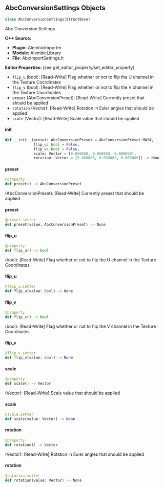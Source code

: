 ## AbcConversionSettings Objects

```python
class AbcConversionSettings(StructBase)
```

Abc Conversion Settings

**C++ Source:**

- **Plugin**: AlembicImporter
- **Module**: AlembicLibrary
- **File**: AbcImportSettings.h

**Editor Properties:** (see get_editor_property/set_editor_property)

- ``flip_u`` (bool):  [Read-Write] Flag whether or not to flip the U channel in the Texture Coordinates
- ``flip_v`` (bool):  [Read-Write] Flag whether or not to flip the V channel in the Texture Coordinates
- ``preset`` (AbcConversionPreset):  [Read-Write] Currently preset that should be applied
- ``rotation`` (Vector):  [Read-Write] Rotation in Euler angles that should be applied
- ``scale`` (Vector):  [Read-Write] Scale value that should be applied

<a id="unreal.AbcConversionSettings.__init__"></a>

#### __init__

```python
def __init__(preset: AbcConversionPreset = AbcConversionPreset.MAYA,
             flip_u: bool = False,
             flip_v: bool = False,
             scale: Vector = [0.000000, 0.000000, 0.000000],
             rotation: Vector = [0.000000, 0.000000, 0.000000]) -> None
```

<a id="unreal.AbcConversionSettings.preset"></a>

#### preset

```python
@property
def preset() -> AbcConversionPreset
```

(AbcConversionPreset):  [Read-Write] Currently preset that should be applied

<a id="unreal.AbcConversionSettings.preset"></a>

#### preset

```python
@preset.setter
def preset(value: AbcConversionPreset) -> None
```

<a id="unreal.AbcConversionSettings.flip_u"></a>

#### flip_u

```python
@property
def flip_u() -> bool
```

(bool):  [Read-Write] Flag whether or not to flip the U channel in the Texture Coordinates

<a id="unreal.AbcConversionSettings.flip_u"></a>

#### flip_u

```python
@flip_u.setter
def flip_u(value: bool) -> None
```

<a id="unreal.AbcConversionSettings.flip_v"></a>

#### flip_v

```python
@property
def flip_v() -> bool
```

(bool):  [Read-Write] Flag whether or not to flip the V channel in the Texture Coordinates

<a id="unreal.AbcConversionSettings.flip_v"></a>

#### flip_v

```python
@flip_v.setter
def flip_v(value: bool) -> None
```

<a id="unreal.AbcConversionSettings.scale"></a>

#### scale

```python
@property
def scale() -> Vector
```

(Vector):  [Read-Write] Scale value that should be applied

<a id="unreal.AbcConversionSettings.scale"></a>

#### scale

```python
@scale.setter
def scale(value: Vector) -> None
```

<a id="unreal.AbcConversionSettings.rotation"></a>

#### rotation

```python
@property
def rotation() -> Vector
```

(Vector):  [Read-Write] Rotation in Euler angles that should be applied

<a id="unreal.AbcConversionSettings.rotation"></a>

#### rotation

```python
@rotation.setter
def rotation(value: Vector) -> None
```

<a id="unreal.AbcGeometryCacheSettings"></a>